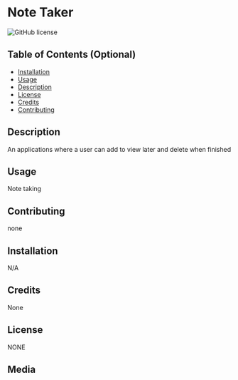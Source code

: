 # Note Taker

![GitHub license](https://img.shields.io/badge/license-NONE-blue.svg)

## Table of Contents (Optional)

- [Installation](#installation)
- [Usage](#usage)
- [Description](#description)
- [License](#license)
- [Credits](#credits)
- [Contributing](#contributing)

## Description

An applications where a user can add to view later and delete when finished

## Usage

Note taking

## Contributing

none

## Installation

N/A

## Credits

None

## License

NONE

## Media
